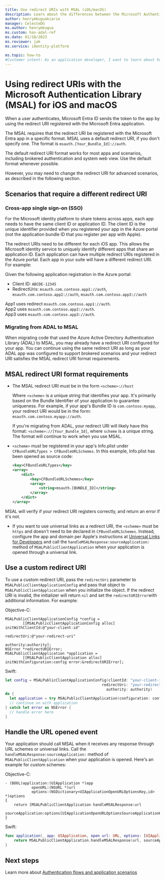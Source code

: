 ```yaml
---
title: Use redirect URIs with MSAL (iOS/macOS)
description: Learn about the differences between the Microsoft Authentication Library for Objective-C (MSAL for iOS and macOS) and Azure AD Authentication Library for Objective-C (ADAL.ObjC) and how to migrate between them.
author: henrymbuguakiarie
manager: CelesteDG
ms.author: henrymbugua
ms.custom: has-adal-ref
ms.date: 01/18/2023
ms.reviewer: jak
ms.service: identity-platform

ms.topic: how-to
#Customer intent: As an application developer, I want to learn about how to use redirect URIs.
---
```


# Using redirect URIs with the Microsoft Authentication Library (MSAL) for iOS and macOS

When a user authenticates, Microsoft Entra ID sends the token to the app by using the redirect URI registered with the Microsoft Entra application.

The MSAL requires that the redirect URI be registered with the Microsoft Entra app in a specific format. MSAL uses a default redirect URI, if you don't specify one. The format is `msauth.[Your_Bundle_Id]://auth`.

The default redirect URI format works for most apps and scenarios, including brokered authentication and system web view. Use the default format whenever possible.

However, you may need to change the redirect URI for advanced scenarios, as described in the following section.

## Scenarios that require a different redirect URI

### Cross-app single sign-on (SSO)

For the Microsoft identity platform to share tokens across apps, each app needs to have the same client ID or application ID. The client ID is the unique identifier provided when you registered your app in the Azure portal (not the application bundle ID that you register per app with Apple).

The redirect URIs need to be different for each iOS app. This allows the Microsoft identity service to uniquely identify different apps that share an application ID. Each application can have multiple redirect URIs registered in the Azure portal. Each app in your suite will have a different redirect URI. For example:

Given the following application registration in the Azure portal:

- Client ID: `ABCDE-12345`
- RedirectUris: `msauth.com.contoso.app1://auth`, `msauth.com.contoso.app2://auth`, `msauth.com.contoso.app3://auth`

App1 uses redirect `msauth.com.contoso.app1://auth`.\
App2 uses `msauth.com.contoso.app2://auth`.\
App3 uses `msauth.com.contoso.app3://auth`.

### Migrating from ADAL to MSAL

When migrating code that used the Azure Active Directory Authentication Library (ADAL) to MSAL, you may already have a redirect URI configured for your app. You can continue using the same redirect URI as long as your ADAL app was configured to support brokered scenarios and your redirect URI satisfies the MSAL redirect URI format requirements.

## MSAL redirect URI format requirements

- The MSAL redirect URI must be in the form `<scheme>://host`

  Where `<scheme>` is a unique string that identifies your app. It's primarily based on the Bundle Identifier of your application to guarantee uniqueness. For example, if your app's Bundle ID is `com.contoso.myapp`, your redirect URI would be in the form: `msauth.com.contoso.myapp://auth`.

  If you're migrating from ADAL, your redirect URI will likely have this format: `<scheme>://[Your_Bundle_Id]`, where `scheme` is a unique string. The format will continue to work when you use MSAL.

- `<scheme>` must be registered in your app's Info.plist under `CFBundleURLTypes > CFBundleURLSchemes`. In this example, Info.plist has been opened as source code:

  ```xml
  <key>CFBundleURLTypes</key>
  <array>
      <dict>
          <key>CFBundleURLSchemes</key>
          <array>
              <string>msauth.[BUNDLE_ID]</string>
          </array>
      </dict>
  </array>
  ```

MSAL will verify if your redirect URI registers correctly, and return an error if it's not.

- If you want to use universal links as a redirect URI, the `<scheme>` must be `https` and doesn't need to be declared in `CFBundleURLSchemes`. Instead, configure the app and domain per Apple's instructions at [Universal Links for Developers](https://developer.apple.com/ios/universal-links/) and call the `handleMSALResponse:sourceApplication:` method of `MSALPublicClientApplication` when your application is opened through a universal link.

## Use a custom redirect URI

To use a custom redirect URI, pass the `redirectUri` parameter to `MSALPublicClientApplicationConfig` and pass that object to `MSALPublicClientApplication` when you initialize the object. If the redirect URI is invalid, the initializer will return `nil` and set the `redirectURIError`with additional information. For example:

Objective-C:

```objc
MSALPublicClientApplicationConfig *config =
        [[MSALPublicClientApplicationConfig alloc] initWithClientId:@"your-client-id"
                                                        redirectUri:@"your-redirect-uri"
                                                        authority:authority];
NSError *redirectURIError;
MSALPublicClientApplication *application =
        [[MSALPublicClientApplication alloc] initWithConfiguration:config error:&redirectURIError];
```

Swift:

```swift
let config = MSALPublicClientApplicationConfig(clientId: "your-client-id",
                                            redirectUri: "your-redirect-uri",
                                              authority: authority)
do {
  let application = try MSALPublicClientApplication(configuration: config)
  // continue on with application
} catch let error as NSError {
  // handle error here
}
```

## Handle the URL opened event

Your application should call MSAL when it receives any response through URL schemes or universal links. Call the `handleMSALResponse:sourceApplication:` method of `MSALPublicClientApplication` when your application is opened. Here's an example for custom schemes:

Objective-C:

```objc
- (BOOL)application:(UIApplication *)app
            openURL:(NSURL *)url
            options:(NSDictionary<UIApplicationOpenURLOptionsKey,id> *)options
{
    return [MSALPublicClientApplication handleMSALResponse:url
                                         sourceApplication:options[UIApplicationOpenURLOptionsSourceApplicationKey]];
}
```

Swift:

```swift
func application(_ app: UIApplication, open url: URL, options: [UIApplication.OpenURLOptionsKey : Any] = [:]) -> Bool {
    return MSALPublicClientApplication.handleMSALResponse(url, sourceApplication: options[UIApplication.OpenURLOptionsKey.sourceApplication] as? String)
}
```

## Next steps

Learn more about [Authentication flows and application scenarios](authentication-flows-app-scenarios.md)

